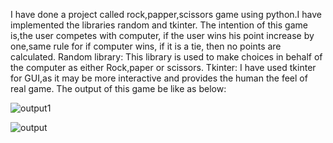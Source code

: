 I have done a project called rock,papper,scissors game using python.I have implemented the libraries random and tkinter.
The intention of this game is,the user competes with computer,
if the user wins his point increase by one,same rule for if computer wins, 
if it is a tie, then no points are calculated. 
Random library:
     This library is used to make choices in behalf of the computer as either Rock,paper or scissors. 
Tkinter:
     I have used tkinter for GUI,as it may be more interactive and provides the human the feel of real game. 
The output of this game be like as below:

![output1](https://github.com/user-attachments/assets/7090c564-3bfa-410f-994a-69af23f74785)


![output](https://github.com/user-attachments/assets/37f6a553-e885-468c-8f4c-6a2af580be45)
